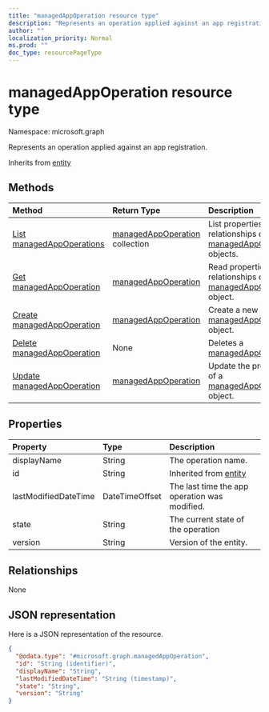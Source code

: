 ```yaml
---
title: "managedAppOperation resource type"
description: "Represents an operation applied against an app registration."
author: ""
localization_priority: Normal
ms.prod: ""
doc_type: resourcePageType
---
```


# managedAppOperation resource type


Namespace: microsoft.graph

Represents an operation applied against an app registration.


Inherits from [entity](../resources/entity.md)

## Methods
|Method|Return Type|Description|
|:---|:---|:---|
|[List managedAppOperations](../api/managedappoperation-list.md)|[managedAppOperation](../resources/managedappoperation.md) collection|List properties and relationships of the [managedAppOperation](../resources/managedappoperation.md) objects.|
|[Get managedAppOperation](../api/managedappoperation-get.md)|[managedAppOperation](../resources/managedappoperation.md)|Read properties and relationships of the [managedAppOperation](../resources/managedappoperation.md) object.|
|[Create managedAppOperation](../api/managedappoperation-create.md)|[managedAppOperation](../resources/managedappoperation.md)|Create a new [managedAppOperation](../resources/managedappoperation.md) object.|
|[Delete managedAppOperation](../api/managedappoperation-delete.md)|None|Deletes a [managedAppOperation](../resources/managedappoperation.md).|
|[Update managedAppOperation](../api/managedappoperation-update.md)|[managedAppOperation](../resources/managedappoperation.md)|Update the properties of a [managedAppOperation](../resources/managedappoperation.md) object.|

## Properties
|Property|Type|Description|
|:---|:---|:---|
|displayName|String|The operation name.|
|id|String| Inherited from [entity](../resources/entity.md)|
|lastModifiedDateTime|DateTimeOffset|The last time the app operation was modified.|
|state|String|The current state of the operation|
|version|String|Version of the entity.|

## Relationships
None

## JSON representation
Here is a JSON representation of the resource.
<!-- {
  "blockType": "resource",
  "keyProperty": "id",
  "@odata.type": "microsoft.graph.managedAppOperation",
  "baseType": "microsoft.graph.entity",
  "openType": false
}
-->
``` json
{
  "@odata.type": "#microsoft.graph.managedAppOperation",
  "id": "String (identifier)",
  "displayName": "String",
  "lastModifiedDateTime": "String (timestamp)",
  "state": "String",
  "version": "String"
}
```

